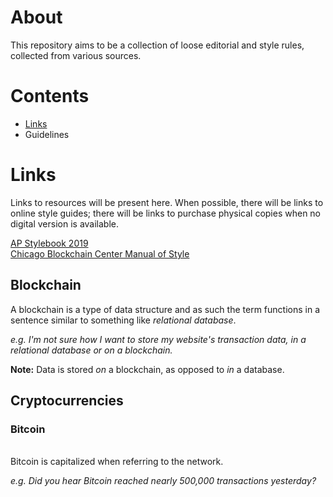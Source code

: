 # About

This repository aims to be a collection of loose editorial and style rules, collected from various sources.


# Contents
- [Links](#links)
- Guidelines




<h1 id='links'>Links</h1>

Links to resources will be present here. When possible, there will be links to online style guides; there will be links to purchase physical copies when no digital version is available.

[AP Stylebook 2019][ap]
<br>
[Chicago Blockchain Center Manual of Style][cbc]





## Blockchain

A blockchain is a type of data structure and as such the term functions in a sentence similar to something like *relational database*.

*e.g. I'm not sure how I want to store my website's transaction data, in a relational database or on a blockchain.*

**Note:** Data is stored *on* a blockchain, as opposed to *in* a database.


## Cryptocurrencies

### Bitcoin
<br>
Bitcoin is capitalized when referring to the network.

*e.g. Did you hear Bitcoin reached nearly 500,000 transactions yesterday?*








[ap]: https://www.apstylebook.com/

[cbc]: https://docs.google.com/document/d/1AHnrM9h8k-bqaTS1HNDws6ipcuR0Zbn__heM0ZTg-J0/edit
